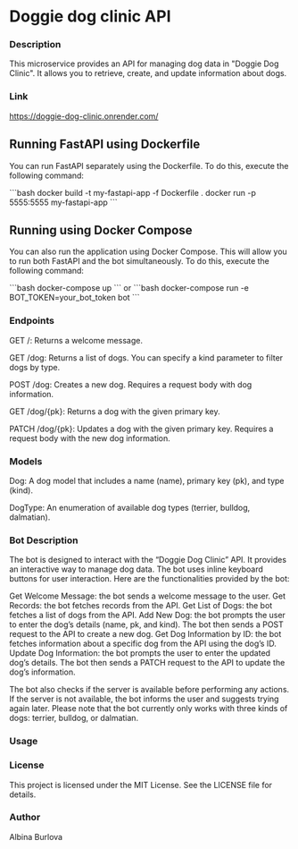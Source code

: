 # Doggie dog clinic API
### Description
This microservice provides an API for managing dog data in "Doggie Dog Clinic". It allows you to retrieve, create, and update information about dogs. 

### Link
https://doggie-dog-clinic.onrender.com/

## Running FastAPI using Dockerfile
You can run FastAPI separately using the Dockerfile. To do this, execute the following command:

\`\`\`bash
docker build -t my-fastapi-app -f Dockerfile .
docker run -p 5555:5555 my-fastapi-app
\`\`\`

## Running using Docker Compose
You can also run the application using Docker Compose. This will allow you to run both FastAPI and the bot simultaneously. To do this, execute the following command:

\`\`\`bash
docker-compose up
\`\`\`
or
\`\`\`bash
docker-compose run -e BOT_TOKEN=your_bot_token bot
\`\`\`

### Endpoints
GET /: Returns a welcome message.

GET /dog: Returns a list of dogs. You can specify a kind parameter to filter dogs by type.

POST /dog: Creates a new dog. Requires a request body with dog information.

GET /dog/{pk}: Returns a dog with the given primary key.

PATCH /dog/{pk}: Updates a dog with the given primary key. Requires a request body with the new dog information.

### Models

Dog: A dog model that includes a name (name), primary key (pk), and type (kind).

DogType: An enumeration of available dog types (terrier, bulldog, dalmatian).

### Bot Description
The bot is designed to interact with the “Doggie Dog Clinic” API. It provides an interactive way to manage dog data. The bot uses inline keyboard buttons for user interaction. Here are the functionalities provided by the bot:

Get Welcome Message: the bot sends a welcome message to the user.
Get Records: the bot fetches records from the API.
Get List of Dogs: the bot fetches a list of dogs from the API.
Add New Dog: the bot prompts the user to enter the dog’s details (name, pk, and kind). The bot then sends a POST request to the API to create a new dog.
Get Dog Information by ID: the bot fetches information about a specific dog from the API using the dog’s ID.
Update Dog Information: the bot prompts the user to enter the updated dog’s details. The bot then sends a PATCH request to the API to update the dog’s information.

The bot also checks if the server is available before performing any actions. If the server is not available, the bot informs the user and suggests trying again later.
Please note that the bot currently only works with three kinds of dogs: terrier, bulldog, or dalmatian.

### Usage


### License
This project is licensed under the MIT License. See the LICENSE file for details.

### Author
Albina Burlova

